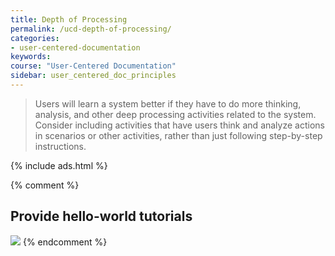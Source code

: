 ```yaml
---
title: Depth of Processing
permalink: /ucd-depth-of-processing/
categories:
- user-centered-documentation
keywords:
course: "User-Centered Documentation"
sidebar: user_centered_doc_principles
---
```


> Users will learn a system better if they have to do more thinking, analysis, and other deep processing activities related to the system. Consider including activities that have users think and analyze actions in scenarios or other activities, rather than just following step-by-step instructions.

{% include ads.html %}

{% comment %}
## Provide hello-world tutorials

<a href="http://www.docker.com/tryit/"><img src="/user_centered_doc/media/rasters/docker.png"/></a>
{% endcomment %}
